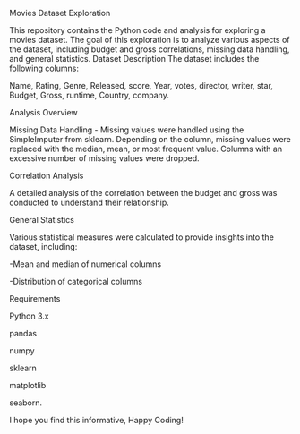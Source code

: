 Movies Dataset Exploration

This repository contains the Python code and analysis for exploring a movies dataset. The goal of this exploration is to analyze various aspects of the dataset, including budget and gross correlations, missing data handling, and general statistics.
Dataset Description
The dataset includes the following columns:

Name,
Rating,
Genre,
Released,
score,
Year,
votes,
director,
writer,
star,
Budget,
Gross,
runtime,
Country,
company.

Analysis Overview

Missing Data Handling - Missing values were handled using the SimpleImputer from sklearn. Depending on the column, missing values were replaced with the median, mean, or most frequent value. Columns with an excessive number of missing values were dropped.

Correlation Analysis

A detailed analysis of the correlation between the budget and gross was conducted to understand their relationship.

General Statistics

Various statistical measures were calculated to provide insights into the dataset, including:

-Mean and median of numerical columns

-Distribution of categorical columns

Requirements

Python 3.x

pandas

numpy

sklearn

matplotlib

seaborn.

I hope you find this informative, Happy Coding! 
